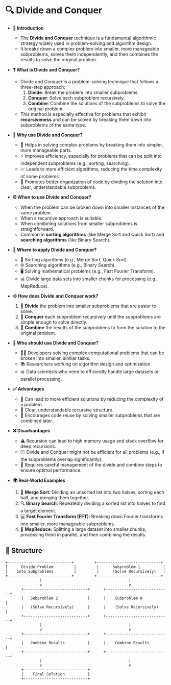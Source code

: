 # 🔍 Divide and Conquer

- **🔎 Introduction**
    - The **Divide and Conquer** technique is a fundamental algorithmic strategy widely used in problem-solving and algorithm design.
    - It breaks down a complex problem into smaller, more manageable subproblems, solves them independently, and then combines the results to solve the original problem.

- **❓ What is Divide and Conquer?**
    - Divide and Conquer is a problem-solving technique that follows a three-step approach:
        1. **Divide**: Break the problem into smaller subproblems.
        2. **Conquer**: Solve each subproblem recursively.
        3. **Combine**: Combine the solutions of the subproblems to solve the original problem.
    - This method is especially effective for problems that exhibit **recursiveness** and can be solved by breaking them down into subproblems of the same type.

- **🤔 Why use Divide and Conquer?**
    - 🧩 Helps in solving complex problems by breaking them into simpler, more manageable parts.
    - ⚡ Improves efficiency, especially for problems that can be split into independent subproblems (e.g., sorting, searching).
    - 📈 Leads to more efficient algorithms, reducing the time complexity of some problems.
    - 🧠 Promotes better organization of code by dividing the solution into clear, understandable subproblems.

- **⏰ When to use Divide and Conquer?**
    - When the problem can be broken down into smaller instances of the same problem.
    - When a recursive approach is suitable.
    - When combining solutions from smaller subproblems is straightforward.
    - Common in **sorting algorithms** (like Merge Sort and Quick Sort) and **searching algorithms** (like Binary Search).

- **📍 Where to apply Divide and Conquer?**
    - 🧩 Sorting algorithms (e.g., Merge Sort, Quick Sort).
    - 🌐 Searching algorithms (e.g., Binary Search).
    - 🖥️ Solving mathematical problems (e.g., Fast Fourier Transform).
    - 📊 Divide large data sets into smaller chunks for processing (e.g., MapReduce).

- **⚙️ How does Divide and Conquer work?**
    1. 🧩 **Divide** the problem into smaller subproblems that are easier to solve.
    2. 🔄 **Conquer** each subproblem recursively until the subproblems are simple enough to solve directly.
    3. 🔗 **Combine** the results of the subproblems to form the solution to the original problem.

- **👥 Who should use Divide and Conquer?**
    - 🧑‍💻 Developers solving complex computational problems that can be broken into smaller, similar tasks.
    - 📚 Researchers working on algorithm design and optimization.
    - 📊 Data scientists who need to efficiently handle large datasets or parallel processing.

- **✅ Advantages**
    - 🚀 Can lead to more efficient solutions by reducing the complexity of a problem.
    - 🧠 Clear, understandable recursive structure.
    - 🔄 Encourages code reuse by solving smaller subproblems that are combined later.

- **❌ Disadvantages**
    - ⚠️ Recursion can lead to high memory usage and stack overflow for deep recursions.
    - 🕒 Divide and Conquer might not be efficient for all problems (e.g., if the subproblems overlap significantly).
    - 🔄 Requires careful management of the divide and combine steps to ensure optimal performance.

- **🌍 Real-World Examples**
    1. 📝 **Merge Sort**: Dividing an unsorted list into two halves, sorting each half, and merging them together.
    2. 🔍 **Binary Search**: Repeatedly dividing a sorted list into halves to find a target element.
    3. 💻 **Fast Fourier Transform (FFT)**: Breaking down Fourier transforms into smaller, more manageable subproblems.
    4. 📡 **MapReduce**: Splitting a large dataset into smaller chunks, processing them in parallel, and then combining the results.

## 🌟 Structure

```plaintext
+----------------------------+         +----------------------------+
|      Divide Problem         |         |      Subproblem 1          |
|    into Subproblems         |         |      (Solve Recursively)   |
+----------------------------+         +----------------------------+
               |                                      |
               v                                      v
       +----------------------------+      +----------------------------+
       |   Subproblem 2             |      |    Subproblem N            |
       |   (Solve Recursively)      |      |    (Solve Recursively)     |
       +----------------------------+      +----------------------------+
               |                                      |
               v                                      v
       +----------------------------+      +----------------------------+
       |   Combine Results          |      |    Combine Results         |
       +----------------------------+      +----------------------------+
               |                                      |
               v                                      v
       +----------------------------+
       |    Final Solution          |
       +----------------------------+
